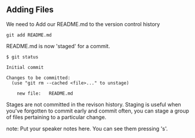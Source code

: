 ##  Adding Files

We need to Add our README.md to the version control history

    git add README.md

README.md is now 'staged' for a commit.

    $ git status

    Initial commit

    Changes to be committed:
      (use "git rm --cached <file>..." to unstage)

        new file:   README.md

Stages are not committed in the revison history.
Staging is useful when you've forgotten to commit early and commit often, you can stage a group of files pertaining to a particular change.


note:
    Put your speaker notes here.
    You can see them pressing 's'.
